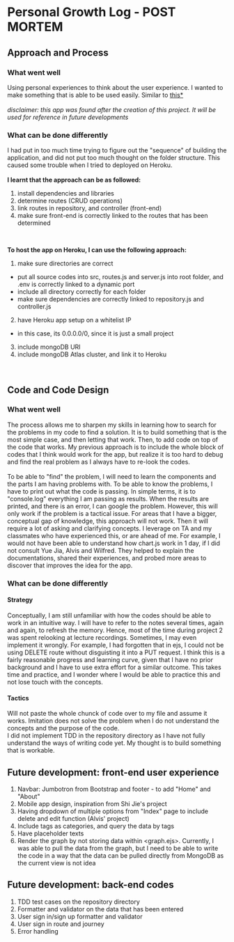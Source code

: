 # Personal Growth Log - POST MORTEM
## Approach and Process
### What went well</br>
Using personal experiences to think about the user experience. I wanted to make something that is able to be used easily. Similar to [this*](https://punktapp.me/) </br>
</br>
*disclaimer: this app was found after the creation of this project. It will be used for reference in future developments*
</br>
### What can be done differently</br>
I had put in too much time trying to figure out the "sequence" of building the application, and did not put too much thought on the folder structure. This caused some trouble when I tried to deployed on Heroku.</br>
</br>
**I learnt that the approach can be as followed:**</br>
1. install dependencies and libraries
2. determine routes (CRUD operations)
3. link routes in repository, and controller (front-end)
4. make sure front-end is correctly linked to the routes that has been determined
</br>

**To host the app on Heroku, I can use the following approach:** </br>
1. make sure directories are correct
* put all source codes into src, routes.js and server.js into root folder, and .env is correctly linked to a dynamic port
* include all directory correctly for each folder
* make sure dependencies are correctly linked to repository.js and controller.js
2. have Heroku app setup on a whitelist IP 
* in this case, its 0.0.0.0/0, since it is just a small project
3. include mongoDB URI 
4. include mongoDB Atlas cluster, and link it to Heroku
</br>

## Code and Code Design
### What went well</br>
The process allows me to sharpen my skills in learning how to search for the problems in my code to find a solution. It is to build something that is the most simple case, and then letting that work. Then, to add code on top of the code that works. My previous approach is to include the whole block of codes that I think would work for the app, but realize it is too hard to debug and find the real problem as I always have to re-look the codes.</br>
</br>
To be able to "find" the problem, I will need to learn the components and the parts I am having problems with. To be able to know the problems, I have to print out what the code is passing. In simple terms, it is to "console.log" everything I am passing as results. When the results are printed, and there is an error, I can google the problem. However, this will only work if the problem is a tactical issue. For areas that I have a bigger, conceptual gap of knowledge, this approach will not work. Then it will require a lot of asking and clarifying concepts. I leverage on TA and my classmates who have experienced this, or are ahead of me. For example, I would not have been able to understand how chart.js work in 1 day, if I did not consult Yue Jia, Alvis and Wilfred. They helped to explain the documentations, shared their experiences, and probed more areas to discover that improves the idea for the app. </br>

### What can be done differently </br>
#### Strategy
Conceptually, I am still unfamiliar with how the codes should be able to work in an intuitive way. I will have to refer to the notes several times, again and again, to refresh the memory. Hence, most of the time during project 2 was spent relooking at lecture recordings. Sometimes, I may even implement it wrongly. For example, I had forgotten that in ejs, I could not be using DELETE route without disguisting it into a PUT request. I think this is a fairly reasonable progress and learning curve, given that I have no prior background and I have to use extra effort for a similar outcome. This takes time and practice, and I wonder where I would be able to practice this and not lose touch with the concepts. </br>
#### Tactics 
Will not paste the whole chunck of code over to my file and assume it works. Imitation does not solve the problem when I do not understand the concepts and the purpose of the code.</br>
I did not implement TDD in the repository directory as I have not fully understand the ways of writing code yet. My thought is to build something that is workable. 

## Future development: front-end user experience
1. Navbar: Jumbotron from Bootstrap and footer - to add "Home" and "About"
2. Mobile app design, inspiration from Shi Jie's project
3. Having dropdown of multiple options from "Index" page to include delete and edit function (Alvis' project)
4. Include tags as categories, and query the data by tags
5. Have placeholder texts
6. Render the graph by not storing data within <graph.ejs>. Currently, I was able to pull the data from the graph, but I need to be able to write the code in a way that the data can be pulled directly from MongoDB as the current view is not idea

## Future development: back-end codes
1. TDD test cases on the repository directory
2. Formatter and validator on the data that has been entered
3. User sign in/sign up formatter and validator
4. User sign in route and journey
5. Error handling
